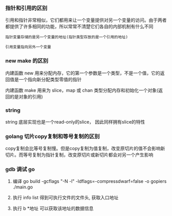 


### 指针和引用的区别

引用和指针非常相似，它们都用来让一个变量提供对另一个变量的访问。由于两者都提供了许多相同的功能，所以常常不清楚它们各自的内部机制有什么不同

    指针变量存储的是另一个变量的地址(指针类型存放的是一个引用的地址)

    引用变量指向另外一个变量

### new make 的区别

内建函数 new 用来分配内存，它的第一个参数是一个类型，不是一个值，它的返回值是一个指向新分配类型零值的指针

内建函数 make 用来为 slice，map 或 chan 类型分配内存和初始化一个对象(返回的是对象的引用)



### string

string 底层实现也是一个read-only的slice， 因此同样拥有slice的特性


### golang 切片copy复制和等号复制的区别

copy复制会比等号复制慢。但是copy复制为值复制，改变原切片的值不会影响新切片。而等号复制为指针复制，改变原切片或新切片都会对另一个产生影响



### gdb 调试 go

1. 编译
go build -gcflags "-N -l" -ldflags=-compressdwarf=false -o gopiers ./main.go

2. 执行 info list 得到可执行文件的文件头, 获取入口地址

3. 执行 b *地址 可以获取该地址的数据信息

